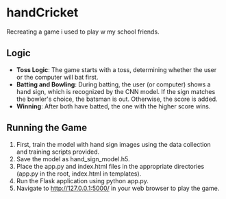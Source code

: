 # handCricket
Recreating a game i used to play w my school friends.
## Logic
- **Toss Logic**: The game starts with a toss, determining whether the user or the computer will bat first.
- **Batting and Bowling**: During batting, the user (or computer) shows a hand sign, which is recognized by the CNN model. If the sign matches the bowler's choice, the batsman is out. Otherwise, the score is added.
- **Winning**: After both have batted, the one with the higher score wins.
## Running the Game
1) First, train the model with hand sign images using the data collection and training scripts provided.
2) Save the model as hand_sign_model.h5.
3) Place the app.py and index.html files in the appropriate directories (app.py in the root, index.html in templates).
4) Run the Flask application using python app.py.
5) Navigate to http://127.0.0.1:5000/ in your web browser to play the game.



